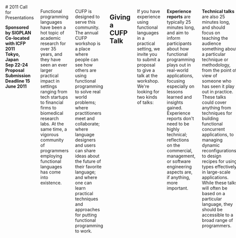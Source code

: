 <div class="row" media:type="text/omd">
<div class="small-12 columns" media:type="text/omd">

<div class="text-center" media:type="text/omd">
# 2011 Call for Presentations

**Sponsored by SIGPLAN<br />
Co-located with ICFP 2011<br />
Tokyo, Japan<br />
Sep 22-24<br />
Proposal Submission Deadline 15 June 2011**
</div>

Functional programming languages have been a hot topic of academic
research for over 35 years, and they have seen an ever larger
practical impact in settings ranging from tech startups to financial
firms to biomedical research labs.  At the same time, a vigorous
community of programmers employing functional languages has come into
existence.

CUFP is designed to serve this community.  The annual CUFP workshop is
a place where people can see how others are using functional
programming to solve real world problems; where practitioners meet and
collaborate; where language designers and users can share ideas about
the future of their favorite language; and where one can learn
practical techniques and approaches for putting functional programming
to work.

## Giving a CUFP Talk
If you have experience using functional languages in a practical
setting, we invite you to submit a proposal to give a talk at the
workshop.  We're looking for two kinds of talks:

**Experience reports** are typically 25 minutes long, and aim to
inform participants about how functional programming plays out in
real-world applications, focusing especially on lessons learned and
insights gained. Experience reports don't need to be highly technical;
reflections on the commercial, management, or software engineering
aspects are, if anything, more important.

**Technical talks** are also 25 minutes long, and should focus on
teaching the audience something about a particular technique or
methodology, from the point of view of someone who has seen it play
out in practice.  These talks could cover anything from techniques for
building functional concurrent applications, to managing dynamic
reconfigurations, to design recipes for using types effectively in
large-scale applications.  While these talks will often be based on a
particular language, they should be accessible to a broad range of
programmers.

If you are interested in offering a talk, or nominating someone to do
so, send an e-mail to avsm2\(at\)cl\(dot\)cam\(dot\)ac\(dot\)uk or
yminsky\(at\)janestreet\(dot\)com by **15 June 2011** with a short
description of what you'd like to talk about or what you think your
nominee should give a talk about. Such descriptions should be about
one page long.

There will be a short scribes report of the presentations and
discussions but not of the details of individual talks, as the meeting
is intended to be more a discussion forum than a technical
interchange. *You do not need to submit a paper*, just a proposal for
your talk!

## Program Committee
(( cmd omd src/site/2011/_program_committee.md ))

## More information
For more information on CUFP, including videos of presentations from
previous years, take a look at the CUFP website at <http://cufp.org>.
Note that presenters, like other attendees, will need to register for
the event.  Presentations will be video taped and presenters will be
expected to sign an ACM copyright release form.  Acceptance and
rejection letters will be sent out by July 15th.

## <a name="guidance"></a> Guidance on giving a great CUFP talk
**Focus on the interesting bits**: Think about what will distinguish
your talk, and what will engage the audience, and focus there.  There
are a number of places to look for those interesting bits.

+ **Setting**: There are a few areas where FP is pretty well
  established, including formal verification, financial processing and
  server-side web-services.  An unusual setting can be a source of
  interest.  If you're deploying FP-based mobile UIs or building
  servers on oil rigs, then the challenges of that scenario are worth
  focusing on.  Did FP help or hinder in adapting to the setting?

+ **Social**: as with any new technology, there are often barriers to
  gaining acceptance within an organisation \(be it a startup or a big
  corporation\). Did you face any objections with your choice of
  language \(e.g. hiring worries, risk of new technology, training
  difficulty\). How did this pan out and are there lessons in there
  for others?

+ **Technology**: The CUFP audience is hungry to learn about how FP
  techniques work in practice.  What design patterns have you applied,
  and to what areas? Did you use functional reactive programming for
  user interfaces, or DSLs for playing chess, or fault-tolerant actors
  for large scale geological data processing?  Teach us something
  about the techniques you used, and why we should consider using them
  ourselves.

+ **Getting things done**: How did you deal with large software
  development in the absence of a myriad of pre-existing support that
  are often expected in larger commercial environments \(IDEs,
  coverage tools, debuggers, profilers\) and without larger, proven
  bodies of libraries? Did you hit any brick walls that required
  support from the community?

+ **Don't just be a cheerleader**: It's easy to write a rah-rah talk
  about how well FP worked for you, but CUFP is more interesting when
  the talks also spend time on what *doesn't* work.  Even when the
  results were all great, you should spend more time on the challenges
  along the way than on the parts that went smoothly.

+ **Don't go too fast**: CUFP talks are short \--- you have 25 minutes
  to get your point across.  So don't rush through a lot of technical
  material at high speed.

+ **Keep your slides light**: Don't put too much on your slides.  You
  especially shouldn't be reading sentences from your slides
  aloud. Slides are best when used for keeping track of the broad
  structure of your talk, and presenting code snippets or graphics.
  Also, keep your font sizes nice and big so people can read from the
  back of the room!

+ **Give a talk that you would love**: As a practitioner of functional
  programming, ask yourself what topics *you* would like to hear more
  about, and guide your talk towards those areas.

</div>
</div>
